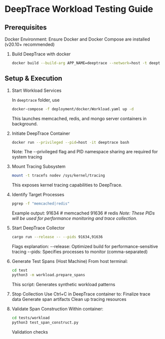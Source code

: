 # DeepTrace Workload Testing Guide

## Prerequisites

Docker Environment: Ensure Docker and Docker Compose are installed (v20.10+ recommended)

1. Build DeepTrace with docker

    ```bash
    docker build --build-arg APP_NAME=deeptrace --network=host -t deeptrace -f deployment/docker/Dockerfile .
    ```

## Setup & Execution

1. Start Workload Services

    In `deeptrace` folder, use

    ```bash
    docker-compose -f deployment/docker/Workload.yaml up -d
    ```

    This launches memcached, redis, and mongo server containers in background.
2. Initiate DeepTrace Container

    ```bash
    docker run --privileged --pid=host -it deeptrace bash
    ```

    Note: The --privileged flag and PID namespace sharing are required for system tracing  
3. Mount Tracing Subsystem

    ```bash
    mount -t tracefs nodev /sys/kernel/tracing
    ```

    This exposes kernel tracing capabilities to DeepTrace.
4. Identify Target Processes

    ```bash
    pgrep -f "memcached|redis"
    ```

    Example output:
    91634 # memcached
    91636 # redis
    _Note: These PIDs will be used for performance monitoring and trace collection._
5. Start DeepTrace Collector

    ```bash
    cargo run --release -- --pids 91634,91636
    ```

    Flags explanation:
        --release: Optimized build for performance-sensitive tracing
        --pids: Specifies processes to monitor (comma-separated)
6. Generate Test Spans (Host Machine)
    From host terminal:

    ```bash
    cd test
    python3 -m workload.prepare_spans
    ```

    This script:
        Generates synthetic workload patterns
7. Stop Collection
    Use Ctrl+C in DeepTrace container to:
        Finalize trace data
        Generate span artifacts
        Clean up tracing resources
8. Validate Span Construction
    Within container:

    ```bash
    cd tests/workload
    python3 test_span_construct.py
    ```

    Validation checks
